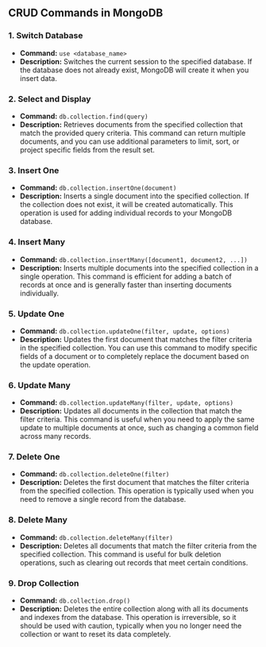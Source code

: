 ## CRUD Commands in MongoDB

### 1. Switch Database

- **Command:** `use <database_name>`
- **Description:** Switches the current session to the specified database. If the database does not already exist, MongoDB will create it when you insert data.

### 2. Select and Display

- **Command:** `db.collection.find(query)`
- **Description:** Retrieves documents from the specified collection that match the provided query criteria. This command can return multiple documents, and you can use additional parameters to limit, sort, or project specific fields from the result set.

### 3. Insert One

- **Command:** `db.collection.insertOne(document)`
- **Description:** Inserts a single document into the specified collection. If the collection does not exist, it will be created automatically. This operation is used for adding individual records to your MongoDB database.

### 4. Insert Many

- **Command:** `db.collection.insertMany([document1, document2, ...])`
- **Description:** Inserts multiple documents into the specified collection in a single operation. This command is efficient for adding a batch of records at once and is generally faster than inserting documents individually.

### 5. Update One

- **Command:** `db.collection.updateOne(filter, update, options)`
- **Description:** Updates the first document that matches the filter criteria in the specified collection. You can use this command to modify specific fields of a document or to completely replace the document based on the update operation.

### 6. Update Many

- **Command:** `db.collection.updateMany(filter, update, options)`
- **Description:** Updates all documents in the collection that match the filter criteria. This command is useful when you need to apply the same update to multiple documents at once, such as changing a common field across many records.

### 7. Delete One

- **Command:** `db.collection.deleteOne(filter)`
- **Description:** Deletes the first document that matches the filter criteria from the specified collection. This operation is typically used when you need to remove a single record from the database.

### 8. Delete Many

- **Command:** `db.collection.deleteMany(filter)`
- **Description:** Deletes all documents that match the filter criteria from the specified collection. This command is useful for bulk deletion operations, such as clearing out records that meet certain conditions.

### 9. Drop Collection

- **Command:** `db.collection.drop()`
- **Description:** Deletes the entire collection along with all its documents and indexes from the database. This operation is irreversible, so it should be used with caution, typically when you no longer need the collection or want to reset its data completely.

